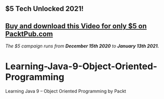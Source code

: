 ## $5 Tech Unlocked 2021!
[Buy and download this Video for only $5 on PacktPub.com](https://www.packtpub.com/product/learning-java-9-object-oriented-programming-video/9781788623933)
-----
*The $5 campaign         runs from __December 15th 2020__ to __January 13th 2021.__*

# Learning-Java-9-Object-Oriented-Programming
Learning Java 9 – Object Oriented Programming by Packt 
